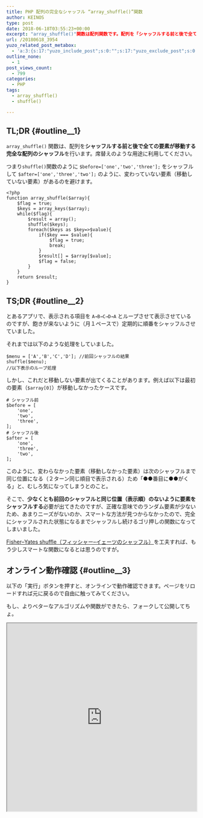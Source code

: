 ```yaml
---
title: PHP 配列の完全なシャッフル “array_shuffle()”関数
author: KEINOS
type: post
date: 2018-06-18T03:55:23+00:00
excerpt: "array_shuffle()"関数は配列関数です。配列を「シャッフルする前と後で全ての要素が移動する完全なシャッフル」を行います。席替えのような用途に利用してください。
url: /20180618_3954
yuzo_related_post_metabox:
  - 'a:3:{s:17:"yuzo_include_post";s:0:"";s:17:"yuzo_exclude_post";s:0:"";s:21:"yuzo_disabled_related";N;}'
outline_none:
  - 1
post_views_count:
  - 799
categories:
  - PHP
tags:
  - array_shuffle()
  - shuffle()

---
```

## TL;DR {#outline__1}

`array_shuffle()` 関数は、配列を**シャッフルする前と後で全ての要素が移動する完全な配列のシャッフル**を行います。席替えのような用途に利用してください。

つまり`shuffle()`関数のように `$before=['one','two','three'];` をシャッフルして `$after=['one','three','two'];` のように、変わっていない要素（移動していない要素）があるのを避けます。

    <?php
    function array_shuffle($array){
        $flag = true;
        $keys = array_keys($array);
        while($flag){
            $result = array();
            shuffle($keys);
            foreach($keys as $key=>$value){
                if($key === $value){
                    $flag = true;
                    break;
                }
                $result[] = $array[$value];
                $flag = false;
            }
        }
        return $result;
    }
    

## TS;DR {#outline__2}

とあるアプリで、表示される項目を `A→B→C→D→A` とループさせて表示させているのですが、飽きが来ないように（月１ペースで）定期的に順番をシャッフルさせていました。

それまでは以下のような処理をしていました。

<pre><code class="php">$menu = ['A','B','C','D']; //前回シャッフルの結果
shuffle($menu);
//以下表示のループ処理
</code></pre>

しかし、これだと移動しない要素が出てくることがあります。例えば以下は最初の要素（`$array[0]`）が移動しなかったケースです。

    # シャッフル前
    $before = [
        'one',
        'two',
        'three',
    ];
    # シャッフル後
    $after = [
        'one',
        'three',
        'two',
    ];
    

このように、変わらなかった要素（移動しなかった要素）は次のシャッフルまで同じ位置になる（２ターン同じ順目で表示される）ため「●●番目に●●がくる」と、むしろ気になってしまうとのこと。

そこで、**少なくとも前回のシャッフルと同じ位置（表示順）のないように要素をシャッフルする**必要が出てきたのですが、正確な意味でのランダム要素が少ないため、あまりニーズがないのか、スマートな方法が見つからなかったので、完全にシャッフルされた状態になるまでシャッフルし続けるゴリ押しの関数になってしまいました。

[Fisher–Yates shuffle（フィッシャー–イェーツのシャッフル）][1]を工夫すれば、もう少しスマートな関数になるとは思うのですが。

## オンライン動作確認 {#outline__3}

以下の「実行」ボタンを押すと、オンラインで動作確認できます。ページをリロードすれば元に戻るので自由に触ってみてください。

もし、よりベターなアルゴリズムや関数ができたら、フォークして公開してちょ。

<iframe src="https://paiza.io/projects/e/9ibhGY99B10B1ZOHKmVUPQ?theme=terminal" width="100%" height="500" scrolling="no" seamless="seamless"></iframe>

 [1]: https://ja.wikipedia.org/wiki/%E3%83%95%E3%82%A3%E3%83%83%E3%82%B7%E3%83%A3%E3%83%BC%E2%80%93%E3%82%A4%E3%82%A7%E3%83%BC%E3%83%84%E3%81%AE%E3%82%B7%E3%83%A3%E3%83%83%E3%83%95%E3%83%AB